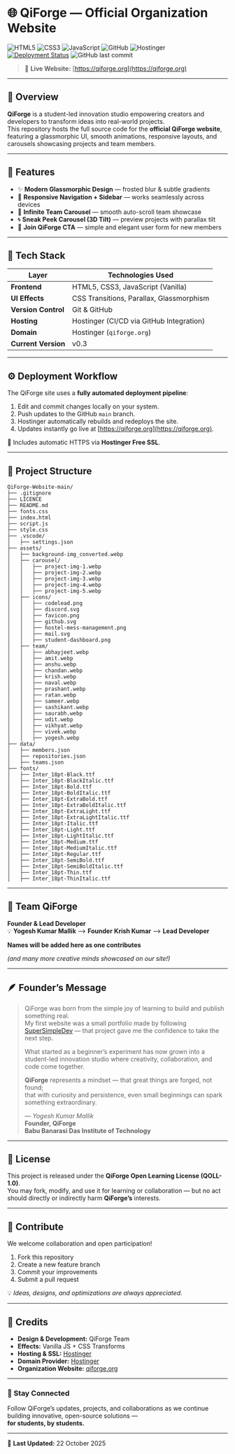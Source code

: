 # 🌐 QiForge — Official Organization Website

![HTML5](https://img.shields.io/badge/HTML5-E34F26?style=for-the-badge&logo=html5&logoColor=white)
![CSS3](https://img.shields.io/badge/CSS3-1572B6?style=for-the-badge&logo=css3&logoColor=white)
![JavaScript](https://img.shields.io/badge/JavaScript-F7DF1E?style=for-the-badge&logo=javascript&logoColor=black)
![GitHub](https://img.shields.io/badge/GitHub-181717?style=for-the-badge&logo=github&logoColor=white)
![Hostinger](https://img.shields.io/badge/Hostinger-673AB7?style=for-the-badge&logo=hostinger&logoColor=white)
[![Deployment Status](https://img.shields.io/github/deployments/QiForge/QiForge-Website/Production?label=Deployment&logo=github&style=for-the-badge)](https://qiforge.org)
![GitHub last commit](https://img.shields.io/github/last-commit/QiForge/QiForge-Website?style=for-the-badge)

> 🔗 **Live Website:** [https://qiforge.org](https://qiforge.org)

---

## 🧭 Overview

**QiForge** is a student-led innovation studio empowering creators and developers to transform ideas into real-world projects.  
This repository hosts the full source code for the **official QiForge website**, featuring a glassmorphic UI, smooth animations, responsive layouts, and carousels showcasing projects and team members.

---

## 🚀 Features

- ✨ **Modern Glassmorphic Design** — frosted blur & subtle gradients  
- 📱 **Responsive Navigation + Sidebar** — works seamlessly across devices  
- 👥 **Infinite Team Carousel** — smooth auto-scroll team showcase  
- 🌀 **Sneak Peek Carousel (3D Tilt)** — preview projects with parallax tilt  
- 💬 **Join QiForge CTA** — simple and elegant user form for new members  

---

## 🧱 Tech Stack

| Layer | Technologies Used |
|-------|--------------------|
| **Frontend** | HTML5, CSS3, JavaScript (Vanilla) |
| **UI Effects** | CSS Transitions, Parallax, Glassmorphism |
| **Version Control** | Git & GitHub |
| **Hosting** | Hostinger (CI/CD via GitHub Integration) |
| **Domain** | Hostinger (`qiforge.org`) |
| **Current Version** | v0.3 |

---

## ⚙️ Deployment Workflow

The QiForge site uses a **fully automated deployment pipeline**:

1. Edit and commit changes locally on your system.  
2. Push updates to the GitHub `main` branch.  
3. Hostinger automatically rebuilds and redeploys the site.  
4. Updates instantly go live at [https://qiforge.org](https://qiforge.org).  

🔐 Includes automatic HTTPS via **Hostinger Free SSL**.

---

## 📂 Project Structure

```
QiForge-Website-main/
├── .gitignore
├── LICENCE
├── README.md
├── fonts.css
├── index.html
├── script.js
├── style.css
├── .vscode/
│   ├── settings.json
├── assets/
│   ├── background-img_converted.webp
│   ├── carousel/
│   │   ├── project-img-1.webp
│   │   ├── project-img-2.webp
│   │   ├── project-img-3.webp
│   │   ├── project-img-4.webp
│   │   ├── project-img-5.webp
│   ├── icons/
│   │   ├── codelead.png
│   │   ├── discord.svg
│   │   ├── favicon.png
│   │   ├── github.svg
│   │   ├── hostel-mess-management.png
│   │   ├── mail.svg
│   │   ├── student-dashboard.png
│   ├── team/
│   │   ├── abhayjeet.webp
│   │   ├── amit.webp
│   │   ├── anshu.webp
│   │   ├── chandan.webp
│   │   ├── krish.webp
│   │   ├── naval.webp
│   │   ├── prashant.webp
│   │   ├── ratan.webp
│   │   ├── sameer.webp
│   │   ├── sashikant.webp
│   │   ├── saurabh.webp
│   │   ├── udit.webp
│   │   ├── vikhyat.webp
│   │   ├── vivek.webp
│   │   ├── yogesh.webp
├── data/
│   ├── members.json
│   ├── repositories.json
│   ├── teams.json
├── fonts/
│   ├── Inter_18pt-Black.ttf
│   ├── Inter_18pt-BlackItalic.ttf
│   ├── Inter_18pt-Bold.ttf
│   ├── Inter_18pt-BoldItalic.ttf
│   ├── Inter_18pt-ExtraBold.ttf
│   ├── Inter_18pt-ExtraBoldItalic.ttf
│   ├── Inter_18pt-ExtraLight.ttf
│   ├── Inter_18pt-ExtraLightItalic.ttf
│   ├── Inter_18pt-Italic.ttf
│   ├── Inter_18pt-Light.ttf
│   ├── Inter_18pt-LightItalic.ttf
│   ├── Inter_18pt-Medium.ttf
│   ├── Inter_18pt-MediumItalic.ttf
│   ├── Inter_18pt-Regular.ttf
│   ├── Inter_18pt-SemiBold.ttf
│   ├── Inter_18pt-SemiBoldItalic.ttf
│   ├── Inter_18pt-Thin.ttf
│   ├── Inter_18pt-ThinItalic.ttf
```

---

## 👥 Team QiForge

**Founder & Lead Developer**  
💡 **Yogesh Kumar Mallik** --> **Founder**
   **Krish Kumar** --> **Lead Developer**

**Names will be added here as one contributes**  

*(and many more creative minds showcased on our site!)*

---

## 🪶 Founder’s Message

> QiForge was born from the simple joy of learning to build and publish something real.  
> My first website was a small portfolio made by following [SuperSimpleDev](https://www.youtube.com/c/SuperSimpleDev) — that project gave me the confidence to take the next step.  
>
> What started as a beginner’s experiment has now grown into a student-led innovation studio where creativity, collaboration, and code come together.  
>
> **QiForge** represents a mindset — that great things are forged, not found;  
> that with curiosity and persistence, even small beginnings can spark something extraordinary.  
>
> — *Yogesh Kumar Mallik*  
> **Founder, QiForge**  
> **Babu Banarasi Das Institute of Technology**

---

## 🧩 License

This project is released under the **QiForge Open Learning License (QOLL-1.0)**.  
You may fork, modify, and use it for learning or collaboration — but no act should directly or indirectly harm **QiForge’s** interests.

---

## 💬 Contribute

We welcome collaboration and open participation!  

1. Fork this repository  
2. Create a new feature branch  
3. Commit your improvements  
4. Submit a pull request  

💡 *Ideas, designs, and optimizations are always appreciated.*

---

## 💜 Credits

- **Design & Development:** QiForge Team  
- **Effects:** Vanilla JS + CSS Transforms  
- **Hosting & SSL:** [Hostinger](https://www.hostinger.in)  
- **Domain Provider:** [Hostinger](https://www.hostinger.in)  
- **Organization Website:** [qiforge.org](https://qiforge.org)

---

### 🔗 Stay Connected

Follow QiForge’s updates, projects, and collaborations as we continue building innovative, open-source solutions —  
**for students, by students.**

---

📅 **Last Updated:** 22 October 2025
